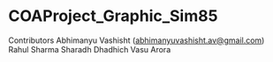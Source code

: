 # COAProject_Graphic_Sim85
Contributors
Abhimanyu Vashisht (abhimanyuvashisht.av@gmail.com)
Rahul Sharma
Sharadh Dhadhich
Vasu Arora 

